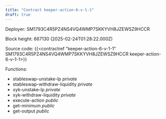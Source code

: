 ```yaml
---
title: "Contract keeper-action-6-v-1-1"
draft: true
---
```

Deployer: SM1793C4R5PZ4NS4VQ4WMP7SKKYVH8JZEWSZ9HCCR


 



Block height: 667130 (2025-02-24T01:28:22.000Z)

Source code: {{<contractref "keeper-action-6-v-1-1" SM1793C4R5PZ4NS4VQ4WMP7SKKYVH8JZEWSZ9HCCR keeper-action-6-v-1-1>}}

Functions:

* stableswap-unstake-lp _private_
* stableswap-withdraw-liquidity _private_
* xyk-unstake-lp _private_
* xyk-withdraw-liquidity _private_
* execute-action _public_
* get-minimum _public_
* get-output _public_
